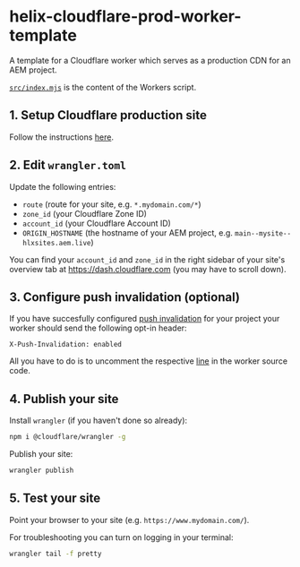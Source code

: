 # helix-cloudflare-prod-worker-template

A template for a Cloudflare worker which serves as a production CDN for an AEM project.

[`src/index.mjs`](https://github.com/adobe/helix-cloudflare-prod-worker-template/blob/main/src/index.mjs) is the content of the Workers script.

## 1. Setup Cloudflare production site

Follow the instructions [here](https://www.aem.live/docs/byo-cdn-cloudflare-setup).

## 2. Edit `wrangler.toml`

Update the following entries:

- `route` (route for your site, e.g. `*.mydomain.com/*`)
- `zone_id` (your Cloudflare Zone ID)
- `account_id` (your Cloudflare Account ID)
- `ORIGIN_HOSTNAME` (the hostname of your AEM project, e.g. `main--mysite--hlxsites.aem.live`)

You can find your `account_id` and `zone_id` in the right sidebar of your site's overview tab at https://dash.cloudflare.com (you may have to scroll down).

## 3. Configure push invalidation (optional)

If you have succesfully configured [push invalidation](https://www.aem.live/docs/setup-byo-cdn-push-invalidation#cloudflare) for your project your worker should send the following opt-in header:

```
X-Push-Invalidation: enabled
```

All you have to do is to uncomment the respective [line](https://github.com/adobe/helix-cloudflare-prod-worker-template/blob/main/src/index.mjs#L22) in the worker source code.

## 4. Publish your site

Install `wrangler` (if you haven't done so already):

```sh
npm i @cloudflare/wrangler -g
```

Publish your site:

```sh
wrangler publish
```

## 5. Test your site

Point your browser to your site (e.g. `https://www.mydomain.com/`).

For troubleshooting you can turn on logging in your terminal:

```sh
wrangler tail -f pretty
```

